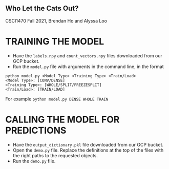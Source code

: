 ## Who Let the Cats Out?
CSCI1470 Fall 2021, Brendan Ho and Alyssa Loo

# TRAINING THE MODEL
- Have the `labels.npy` and `count_vectors.npy` files downloaded from our GCP bucket.
- Run the `model.py` file with arguments in the command line, in the format 
```
python model.py <Model Type> <Training Type> <Train/Load>
<Model Type>: [CONV/DENSE]
<Training Type>: [WHOLE/SPLIT/FREEZESPLIT]
<Train/Load>: [TRAIN/LOAD]
```

For example
```python model.py DENSE WHOLE TRAIN```

# CALLING THE MODEL FOR PREDICTIONS
- Have the `output_dictionary.pkl` file downloaded from our GCP bucket.
- Open the `demo.py` file. Replace the definitions at the top of the files with the right paths to the requested objects.
- Run the `demo.py` file.


